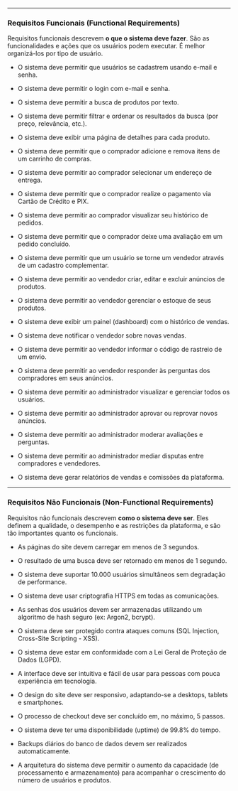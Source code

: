 ___
### **Requisitos Funcionais (Functional Requirements)**

Requisitos funcionais descrevem **o que o sistema deve fazer**. São as funcionalidades e ações que os usuários podem executar. É melhor organizá-los por tipo de usuário.

- O sistema deve permitir que usuários se cadastrem usando e-mail e senha.
    
- O sistema deve permitir o login com e-mail e senha.
    
- O sistema deve permitir a busca de produtos por texto.
    
- O sistema deve permitir filtrar e ordenar os resultados da busca (por preço, relevância, etc.).
    
- O sistema deve exibir uma página de detalhes para cada produto.
    
- O sistema deve permitir que o comprador adicione e remova itens de um carrinho de compras.
    
- O sistema deve permitir ao comprador selecionar um endereço de entrega.
    
- O sistema deve permitir que o comprador realize o pagamento via Cartão de Crédito e PIX.
    
- O sistema deve permitir ao comprador visualizar seu histórico de pedidos.
    
- O sistema deve permitir que o comprador deixe uma avaliação em um pedido concluído.
    
- O sistema deve permitir que um usuário se torne um vendedor através de um cadastro complementar.
    
- O sistema deve permitir ao vendedor criar, editar e excluir anúncios de produtos.
    
- O sistema deve permitir ao vendedor gerenciar o estoque de seus produtos.
    
- O sistema deve exibir um painel (dashboard) com o histórico de vendas.
    
- O sistema deve notificar o vendedor sobre novas vendas.
    
- O sistema deve permitir ao vendedor informar o código de rastreio de um envio.
    
- O sistema deve permitir ao vendedor responder às perguntas dos compradores em seus anúncios.
    
- O sistema deve permitir ao administrador visualizar e gerenciar todos os usuários.
    
- O sistema deve permitir ao administrador aprovar ou reprovar novos anúncios.
    
- O sistema deve permitir ao administrador moderar avaliações e perguntas.
    
- O sistema deve permitir ao administrador mediar disputas entre compradores e vendedores.
    
- O sistema deve gerar relatórios de vendas e comissões da plataforma.



---
### **Requisitos Não Funcionais (Non-Functional Requirements)**

Requisitos não funcionais descrevem **como o sistema deve ser**. Eles definem a qualidade, o desempenho e as restrições da plataforma, e são tão importantes quanto os funcionais.


- As páginas do site devem carregar em menos de 3 segundos.
    
- O resultado de uma busca deve ser retornado em menos de 1 segundo.
    
- O sistema deve suportar 10.000 usuários simultâneos sem degradação de performance.
    
- O sistema deve usar criptografia HTTPS em todas as comunicações.
    
- As senhas dos usuários devem ser armazenadas utilizando um algoritmo de hash seguro (ex: Argon2, bcrypt).
    
- O sistema deve ser protegido contra ataques comuns (SQL Injection, Cross-Site Scripting - XSS).
    
- O sistema deve estar em conformidade com a Lei Geral de Proteção de Dados (LGPD).
    
- A interface deve ser intuitiva e fácil de usar para pessoas com pouca experiência em tecnologia.
    
- O design do site deve ser responsivo, adaptando-se a desktops, tablets e smartphones.
    
- O processo de checkout deve ser concluído em, no máximo, 5 passos.
     
- O sistema deve ter uma disponibilidade (uptime) de 99.8% do tempo.
    
- Backups diários do banco de dados devem ser realizados automaticamente.
    
- A arquitetura do sistema deve permitir o aumento da capacidade (de processamento e armazenamento) para acompanhar o crescimento do número de usuários e produtos.
